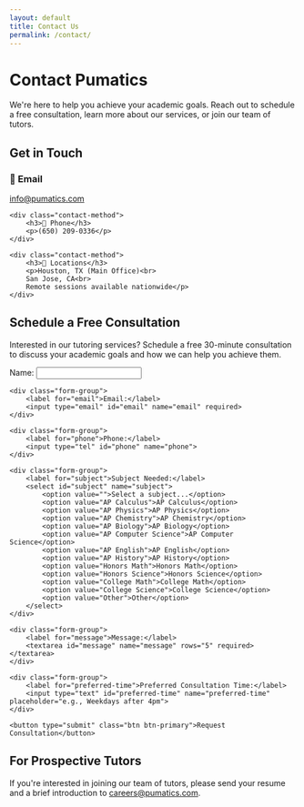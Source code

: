 ```yaml
---
layout: default
title: Contact Us
permalink: /contact/
---
```


# Contact Pumatics

We're here to help you achieve your academic goals. Reach out to schedule a free consultation, learn more about our services, or join our team of tutors.

## Get in Touch

<div class="contact-methods">
    <div class="contact-method">
        <h3>📧 Email</h3>
        <p><a href="mailto:info@pumatics.com">info@pumatics.com</a></p>
    </div>
    
    <div class="contact-method">
        <h3>📱 Phone</h3>
        <p>(650) 209-0336</p>
    </div>
    
    <div class="contact-method">
        <h3>📍 Locations</h3>
        <p>Houston, TX (Main Office)<br>
        San Jose, CA<br>
        Remote sessions available nationwide</p>
    </div>
</div>

## Schedule a Free Consultation

Interested in our tutoring services? Schedule a free 30-minute consultation to discuss your academic goals and how we can help you achieve them.

<form action="https://formspree.io/f/pumatics-contact" method="POST" class="contact-form">
    <div class="form-group">
        <label for="name">Name:</label>
        <input type="text" id="name" name="name" required>
    </div>
    
    <div class="form-group">
        <label for="email">Email:</label>
        <input type="email" id="email" name="email" required>
    </div>
    
    <div class="form-group">
        <label for="phone">Phone:</label>
        <input type="tel" id="phone" name="phone">
    </div>
    
    <div class="form-group">
        <label for="subject">Subject Needed:</label>
        <select id="subject" name="subject">
            <option value="">Select a subject...</option>
            <option value="AP Calculus">AP Calculus</option>
            <option value="AP Physics">AP Physics</option>
            <option value="AP Chemistry">AP Chemistry</option>
            <option value="AP Biology">AP Biology</option>
            <option value="AP Computer Science">AP Computer Science</option>
            <option value="AP English">AP English</option>
            <option value="AP History">AP History</option>
            <option value="Honors Math">Honors Math</option>
            <option value="Honors Science">Honors Science</option>
            <option value="College Math">College Math</option>
            <option value="College Science">College Science</option>
            <option value="Other">Other</option>
        </select>
    </div>
    
    <div class="form-group">
        <label for="message">Message:</label>
        <textarea id="message" name="message" rows="5" required></textarea>
    </div>
    
    <div class="form-group">
        <label for="preferred-time">Preferred Consultation Time:</label>
        <input type="text" id="preferred-time" name="preferred-time" placeholder="e.g., Weekdays after 4pm">
    </div>
    
    <button type="submit" class="btn btn-primary">Request Consultation</button>
</form>

## For Prospective Tutors

If you're interested in joining our team of tutors, please send your resume and a brief introduction to <a href="mailto:careers@pumatics.com">careers@pumatics.com</a>. 